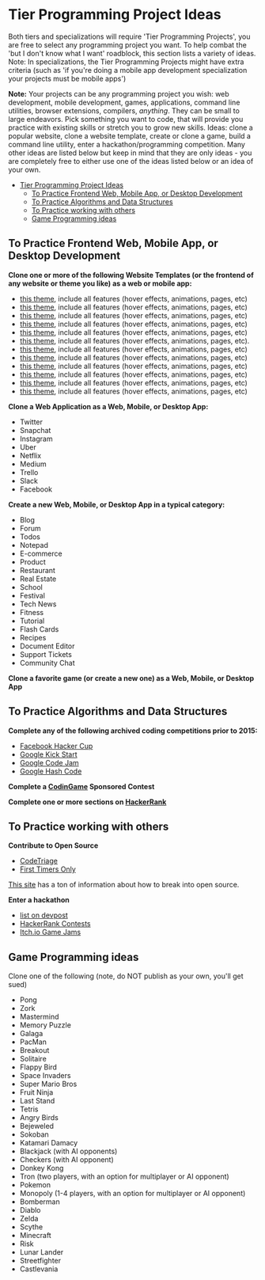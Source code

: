# Tier Programming Project Ideas

Both tiers and specializations will require 'Tier Programming Projects', you are free to select any programming project you want. To help combat the 'but I don't know what I want' roadblock, this section lists a variety of ideas. Note: In specializations, the Tier Programming Projects might have extra criteria (such as 'if you're doing a mobile app development specialization your projects must be mobile apps')
  
**Note:** Your projects can be any programming project you wish: web development, mobile development, games, applications, command line utilities, browser extensions, compilers, _anything_. They can be small to large endeavors. Pick something you want to code, that will provide you practice with existing skills or stretch you to grow new skills. Ideas: clone a popular website, clone a website template, create or clone a game, build a command line utility, enter a hackathon/programming competition. Many other ideas are listed below but keep in mind that they are only ideas - you are completely free to either use one of the ideas listed below or an idea of your own.

- [Tier Programming Project Ideas](#tier-programming-project-ideas)
  - [To Practice Frontend Web, Mobile App, or Desktop Development](#to-practice-frontend-web-mobile-app-or-desktop-development)
  - [To Practice Algorithms and Data Structures](#to-practice-algorithms-and-data-structures)
  - [To Practice working with others](#to-practice-working-with-others)
  - [Game Programming ideas](#game-programming-ideas)

## To Practice Frontend Web, Mobile App, or Desktop Development

**Clone one or more of the following Website Templates (or the frontend of any website or theme you like) as a web or mobile app:**

- [this theme](https://blackrockdigital.github.io/startbootstrap-landing-page/), include all features (hover effects, animations, pages, etc)
- [this theme](https://blackrockdigital.github.io/startbootstrap-agency/), include all features (hover effects, animations, pages, etc)
- [this theme](https://blackrockdigital.github.io/startbootstrap-resume/), include all features (hover effects, animations, pages, etc)
- [this theme](https://blackrockdigital.github.io/startbootstrap-stylish-portfolio/), include all features (hover effects, animations, pages, etc)
- [this theme](https://webthemez.com/demo/ballet-one-page-free-website-template/), include all features (hover effects, animations, pages, etc)
- [this theme](https://webthemez.com/demo/delta-corporate-material-design-bootstrap-html-template/index.html), include all features (hover effects, animations, pages, etc).
- [this theme](https://blackrockdigital.github.io/startbootstrap-creative/), include all features (hover effects, animations, pages, etc)
- [this theme](https://blackrockdigital.github.io/startbootstrap-coming-soon/), include all features (hover effects, animations, pages, etc)
- [this theme](https://webthemez.com/demo/lookup-interior-design-bootstrap-website-template/), include all features (hover effects, animations, pages, etc)
- [this theme](https://webthemez.com/demo/flavour-restaurant-html5-responsive-web-template/), include all features (hover effects, animations, pages, etc)
- [this theme](https://webthemez.com/demo/fine-best-app-landing-page-free-web-template/), include all features (hover effects, animations, pages, etc)
- [this theme](https://webthemez.com/demo/startup-multi-purpose-responsive-html5-bootstrap-template/), include all features (hover effects, animations, pages, etc)

**Clone a Web Application as a Web, Mobile, or Desktop App:**

- Twitter
- Snapchat
- Instagram
- Uber
- Netflix
- Medium
- Trello
- Slack
- Facebook

**Create a new Web, Mobile, or Desktop App in a typical category:**

- Blog
- Forum
- Todos
- Notepad
- E-commerce
- Product
- Restaurant
- Real Estate
- School
- Festival
- Tech News
- Fitness
- Tutorial
- Flash Cards
- Recipes
- Document Editor
- Support Tickets
- Community Chat

**Clone a favorite game (or create a new one) as a Web, Mobile, or Desktop App**

## To Practice Algorithms and Data Structures

**Complete any of the following archived coding competitions prior to 2015:**

- [Facebook Hacker Cup](https://www.facebook.com/hackercup/past_rounds/228440181128818/)
- [Google Kick Start](https://codingcompetitions.withgoogle.com/kickstart/archive)
- [Google Code Jam](https://codingcompetitions.withgoogle.com/codejam/archive)
- [Google Hash Code](https://codingcompetitions.withgoogle.com/hashcode/archive)

**Complete a [CodinGame](https://www.codingame.com) Sponsored Contest**

**Complete one or more sections on [HackerRank](https://www.hackerrank.com)**

## To Practice working with others

**Contribute to Open Source**

- [CodeTriage](https://www.codetriage.com/)
- [First Timers Only](http://www.firsttimersonly.com/)

[This site](https://opensource.guide/how-to-contribute/) has a ton of information about how to break into open source.

**Enter a hackathon**

- [list on devpost](https://devpost.com/hackathons?utf8=%E2%9C%93&search=&challenge_type=online&sort_by=Submission+Deadline)
- [HackerRank Contests](https://www.hackerrank.com/contests)
- [Itch.io Game Jams](https://itch.io/jams)

## Game Programming ideas

Clone one of the following (note, do NOT publish as your own, you'll get sued)

- Pong
- Zork
- Mastermind
- Memory Puzzle
- Galaga
- PacMan
- Breakout
- Solitaire
- Flappy Bird
- Space Invaders
- Super Mario Bros
- Fruit Ninja
- Last Stand
- Tetris
- Angry Birds
- Bejeweled
- Sokoban
- Katamari Damacy
- Blackjack (with AI opponents)
- Checkers (with AI opponent)
- Donkey Kong
- Tron (two players, with an option for multiplayer or AI opponent)
- Pokemon
- Monopoly (1-4 players, with an option for multiplayer or AI opponent)
- Bomberman
- Diablo
- Zelda
- Scythe
- Minecraft
- Risk
- Lunar Lander
- Streetfighter
- Castlevania
